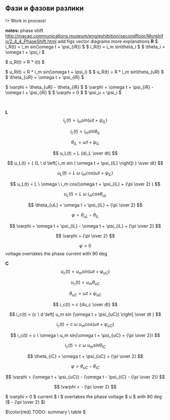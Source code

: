 ## Фази и фазови разлики

!> Work in process!

**notes:**
phase shift
http://macao.communications.museum/eng/exhibition/secondfloor/MoreInfo/2_4_4_PhaseShift.html
add figs
vector diagrams 
more explanations
**R**
$ i_R(t) = i_m sin(\omega t + \psi_{iR}) $
$ i_R(t) = i_m sin\theta_i $
$ \theta_i = \omega t + \psi_i $

$ u_R(t) = R * i(t) $

$ u_R(t) = R * i_m sin(\omega t + \psi_i) $
$ u_R(t) = R *  i_m sin\theta_{uR} $
$ \theta_{uR} = \omega t + \psi_{iR} $

$ \varphi = \theta_{uR} - \theta_{iR} $
$ \varphi = \omega t + \psi_{iR} - \omega t + \psi_{iR} $
$ \varphi = 0 $
$ \psi_u = \psi_i $

<br>

**L**
$$ i_L(t) = i_m sin(\omega t + \psi_{iL}) $$

$$ i_L(t) = i_m sin\theta_{iL} $$

$$ \theta_{iL} = \omega t + \psi_{iL} $$

$$ u_L(t) = L {di_L \over dt} $$

$$ u_L(t) = { {L \ d \left[ i_m sin ( \omega t + \psi_{iL} \right]) } \over dt} $$

$$ u_L(t) = L \ \omega \ i_m cos(\omega t + \psi_{iL} ) $$

$$ u_L(t) = L \ \omega \ i_m cos(\omega t + \psi_{iL} + {\pi \over 2} ) $$

$$ u_L(t) = L \ \omega \ i_m cos \theta_{uL} $$

$$ \theta_{uL} =  \omega t + \psi_{iL} + {\pi \over 2} $$

$$ \varphi = \theta_{uL} - \theta_{iL} $$

$$ \varphi = \omega t + \psi_{iL} - \omega t + \psi_{iL} + {\pi \over 2} $$

$$ \varphi = {\pi \over 2} $$

$$ \varphi > 0 $$ 
voltage overtakes the phase current with 90 deg


**C**
$$ u_c(t) = u_m sin(\omega t + \psi_{uC} ) $$

$$ u_c(t) = u_m \theta_{uC} $$

$$ \theta_{uC} = \omega t + \psi_{uC} $$

$$ i_c(t) = c {du_c \over dt} $$

$$ i_c(t) =  {c \ d \left[ u_m sin (\omega t + \psi_{uC}) \right] \over dt } $$

$$ i_c(t) = c \ \omega \ u_m cos(\omega t + \psi_{uC}) $$

$$ i_c(t) = c \ \omega \ u_m sin(\omega t + \psi_{uC} + {\pi \over 2}) $$

$$ i_c(t) = c \ \omega \ u_m sin \theta_{iC} $$

$$ \theta_{iC} = \omega t + \psi_{uC} + {\pi \over 2} $$

$$ \varphi = \theta_{uC} - \theta_{iC} $$

$$ \varphi = (\omega t + \psi_{uC}) - (\omega t - \psi_{iC} - {\pi \over 2}) $$

$$ \varphi = - {\pi \over 2} $$

$ \varphi < 0 $ current $ i $ overtakes the phase voltage $ u $ with 90 deg ($ - {\pi \over 2} $)

$\color{red} TODO: summary \ table  $
